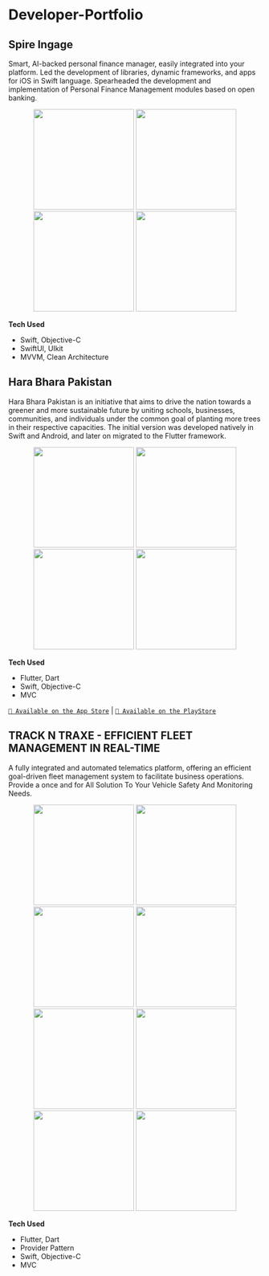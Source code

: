 # Developer-Portfolio


## Spire Ingage
Smart, AI-backed personal finance manager, easily integrated into your platform.
Led the development of libraries, dynamic frameworks, and apps for iOS in Swift language. Spearheaded the development and implementation of Personal Finance Management modules based on open banking.

<p align="center">
<img src="https://github.com/arsalanj/Portfolio-Images/blob/main/spire-1.png" width="200"/>
<img src="https://github.com/arsalanj/Portfolio-Images/blob/main/spire-2.png" width="200"/>
<img src="https://github.com/arsalanj/Portfolio-Images/blob/main/spire-3.png" width="200"/>
<img src="https://github.com/arsalanj/Portfolio-Images/blob/main/spire-4.png" width="200"/>
</p>

**Tech Used**
- Swift, Objective-C
- SwiftUI, UIkit
- MVVM, Clean Architecture


## Hara Bhara Pakistan
Hara Bhara Pakistan is an initiative that aims to drive the nation towards a greener and more sustainable future by uniting schools, businesses, communities, and individuals under the common goal of planting more trees in their respective capacities.
The initial version was developed natively in Swift and Android, and later on migrated to the Flutter framework.

<p align="center">
<img src="https://github.com/arsalanj/Portfolio-Images/blob/main/HBP-1.png" width="200"/>
<img src="https://github.com/arsalanj/Portfolio-Images/blob/main/HBP-2.png" width="200"/>
<img src="https://github.com/arsalanj/Portfolio-Images/blob/main/HBP-3.png" width="200"/>
<img src="https://github.com/arsalanj/Portfolio-Images/blob/main/HBP-4.png" width="200"/>
</p>

**Tech Used**
- Flutter, Dart
- Swift, Objective-C
- MVC

[`📲 Available on the App Store`](https://apps.apple.com/us/app/hara-bhara-pakistan/id1433804755) | [`📲 Available on the PlayStore`](https://play.google.com/store/apps/details?id=com.d4sys.harabharapakistan&hl=en_CA&gl=US)

## TRACK N TRAXE - EFFICIENT FLEET MANAGEMENT IN REAL-TIME
A fully integrated and automated telematics platform, offering an efficient goal-driven fleet management system to facilitate business operations.
Provide a once and for All Solution To Your Vehicle Safety And Monitoring Needs.


<p align="center">
<img src="https://github.com/arsalanj/Portfolio-Images/blob/main/TNT-1.png" width="200"/>
<img src="https://github.com/arsalanj/Portfolio-Images/blob/main/TNT-2.png" width="200"/>
<img src="https://github.com/arsalanj/Portfolio-Images/blob/main/TNT-3.png" width="200"/>
<img src="https://github.com/arsalanj/Portfolio-Images/blob/main/TNT-4.png" width="200"/>
<img src="https://github.com/arsalanj/Portfolio-Images/blob/main/TNT-5.png" width="200"/>
<img src="https://github.com/arsalanj/Portfolio-Images/blob/main/TNT-6.png" width="200"/>
<img src="https://github.com/arsalanj/Portfolio-Images/blob/main/TNT-7.png" width="200"/>
<img src="https://github.com/arsalanj/Portfolio-Images/blob/main/TNT-8.png" width="200"/>
</p>

**Tech Used**
- Flutter, Dart
- Provider Pattern
- Swift, Objective-C
- MVC
